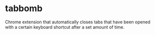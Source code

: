 # tabbomb
Chrome extension that automatically closes tabs that have been opened with a certain keyboard shortcut after a set amount of time.
